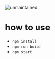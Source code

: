 ![unmaintained](http://img.shields.io/badge/status-unmaintained-red.png)

# how to use

* `npm install`
* `npm run build`
* `npm start`
